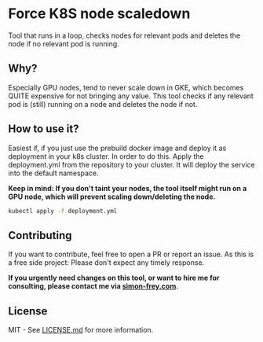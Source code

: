 # Force K8S node scaledown

Tool that runs in a loop, checks nodes for relevant pods and deletes the node if no relevant pod is running.

## Why?
Especially GPU nodes, tend to never scale down in GKE, which becomes QUITE expensive for not bringing any value. 
This tool checks if any relevant pod is (still) running on a node and deletes the node if not. 

## How to use it?
Easiest if, if you just use the prebuild docker image and deploy it as deployment in your k8s cluster.
In order to do this. Apply the deployment.yml from the repository to your cluster. It will deploy the service into the default namespace.

**Keep in mind: If you don't taint your nodes, the tool itself might run on a GPU node, which will prevent scaling down/deleting the node.**

```bash
kubectl apply -f deployment.yml
```
## Contributing
If you want to contribute, feel free to open a PR or report an issue. 
As this is a free side project: Please don't expect any timely response. 

**If you urgently need changes on this tool, or want to hire me for consulting, please contact me via [simon-frey.com](https://simon-frey.com/).**

## License

MIT - See [LICENSE.md](LICENSE.md) for more information.